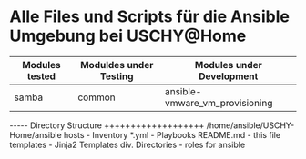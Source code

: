 Alle Files und Scripts für die Ansible Umgebung bei USCHY@Home
==============================================================
<table>
  <thead>
    <tr>
      <th>Modules tested</th>
      <th>Moduldes under Testing</th>
      <th>Modules under Development</th>
    </tr>
  </thead>
  <tbody>
    <tr>
      <td> samba</td>
      <td>common</td>
      <td>ansible-vmware_vm_provisioning</td>
    </tr>
</table>
-----
Directory Structure
+++++++++++++++++++
/home/ansible/USCHY-Home/ansible
hosts - Inventory
*.yml - Playbooks
README.md - this file
templates - Jinja2 Templates
div. Directories - roles for ansible
